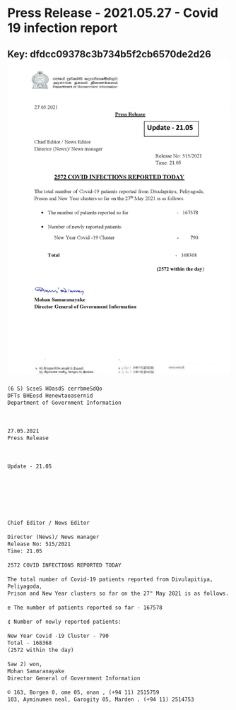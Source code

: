 # Press Release - 2021.05.27 - Covid 19 infection report 
Key: dfdcc09378c3b734b5f2cb6570de2d26 
![img](img/dfdcc09378c3b734b5f2cb6570de2d26.jpg)
---
```
(6 S) ScseS HOasdS cerrbmeSdQo
DFTs BHEosd Henewtaeasernid
Department of Government Information

 

27.05.2021
Press Release

 

Update - 21.05

 

 

 

Chief Editor / News Editor

Director (News)/ News manager
Release No: 515/2021
Time: 21.05

2572 COVID INFECTIONS REPORTED TODAY

The total number of Covid-19 patients reported from Divulapitiya, Peliyagoda,
Prison and New Year clusters so far on the 27" May 2021 is as follows.

e The number of patients reported so far - 167578

¢ Number of newly reported patients:

New Year Covid -19 Cluster - 790
Total - 168368
(2572 within the day)

Saw 2) won,
Mohan Samaranayake
Director General of Government Information

© 163, Borgen 0, ome 05, onan , (+94 11) 2515759
103, Ayminumen neal, Garogity 05, Marden . (+94 11) 2514753

 

```
